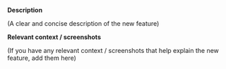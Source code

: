 **Description**

(A clear and concise description of the new feature)

**Relevant context / screenshots**

(If you have any relevant context / screenshots that help explain the new feature, add them here)
